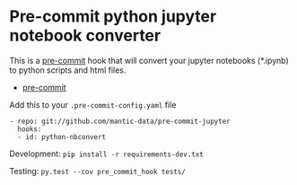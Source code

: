 Pre-commit python jupyter notebook converter
===============================

This is a [pre-commit](https://github.com/pre-commit) hook that will convert your jupyter notebooks (*.ipynb) to python scripts and html files.

* [pre-commit](https://github.com/pre-commit)


Add this to your ``.pre-commit-config.yaml`` file

    - repo: git://github.com/mantic-data/pre-commit-jupyter
      hooks:
      - id: python-nbconvert
       

Development: ``pip install -r requirements-dev.txt``

Testing: ``py.test --cov pre_commit_hook tests/``
